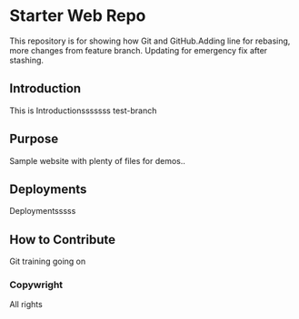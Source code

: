# Starter Web Repo

This repository is for showing how Git and GitHub.Adding line for rebasing, more changes from feature branch. Updating for emergency fix after stashing.

## Introduction

This is Introductionsssssss test-branch

## Purpose

Sample website with plenty of files for demos..

## Deployments
Deploymentsssss

## How to Contribute

Git training going on

### Copywright
All rights
